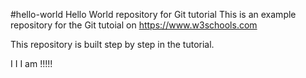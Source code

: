 #hello-world
Hello World repository for Git tutorial
This is an example repository for the Git tutoial on https://www.w3schools.com

This repository is built step by step in the tutorial.

I I I am !!!!!
